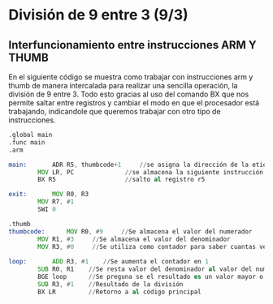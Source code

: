 # División de 9 entre 3 (9/3)
## Interfuncionamiento entre instrucciones ARM Y THUMB

En el siguiente código se muestra como trabajar con instrucciones arm y thumb de manera intercalada para realizar una sencilla operación, la división de 9 entre 3. Todo esto gracias al uso del comando BX que nos permite saltar entre registros y cambiar el modo en que el procesador está trabajando, indicandole que queremos trabajar con otro tipo de instrucciones.

```asm
.global main
.func main
.arm

main:    	ADR R5, thumbcode+1     //se asigna la dirección de la etiqueta thumbcode al registro 5
		MOV LR, PC              //se almacena la siguiente instrucción en el registro LR
		BX R5                   //salto al registro r5

exit:   	MOV R0, R3
		MOV R7, #1
		SWI 0

.thumb
thumbcode:      MOV R0, #9     //Se almacena el valor del numerador
		MOV R1, #3     //Se almacena el valor del denominador
		MOV R3, #0     //Se utiliza como contador para saber cuantas veces cabe
		
loop:    	ADD R3, #1    //Se aumenta el contador en 1
		SUB R0, R1    //Se resta valor del denominador al valor del numerador
		BGE loop      //Se preguna se el resultado es un valor mayor o igual
		SUB R3, #1    //Resultado de la división
		BX LR	      //Retorno a al código principal
```
